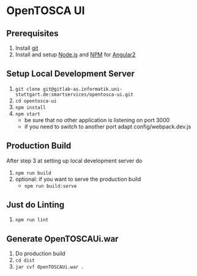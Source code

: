 # OpenTOSCA UI

## Prerequisites
1. Install [git](https://git-scm.com)
2. Install and setup [Node.js](https://nodejs.org/en/) and [NPM](https://www.npmjs.com) for [Angular2](https://angular.io/docs/ts/latest/quickstart.html)

## Setup Local Development Server
1. `git clone git@gitlab-as.informatik.uni-stuttgart.de:smartservices/opentosca-ui.git`
2. `cd opentosca-ui`
3. `npm install`
4. `npm start` 
    - be sure that no other application is listening on port 3000
    - if you need to switch to another port adapt config/webpack.dev.js

## Production Build
After step 3 at setting up local development server do
1. `npm run build`
2. optional: if you want to serve the production build
    - `npm run build:serve`
    
## Just do Linting
1. `npm run lint`


## Generate OpenTOSCAUi.war
1. Do production build
2. `cd dist`
3. `jar cvf OpenTOSCAUi.war .`